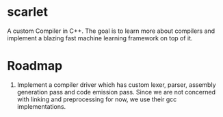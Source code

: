 # scarlet

A custom Compiler in C++. The goal is to learn more about compilers and implement a blazing fast 
machine learning framework on top of it. 

# Roadmap

1. Implement a compiler driver which has custom lexer, parser, assembly generation pass and code emission pass. Since we are not concerned with linking and preprocessing for now, we use their gcc implementations. 